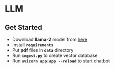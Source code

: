 # LLM


## Get Started
- Download **llama-2** model from [here](https://huggingface.co/TheBloke/Llama-2-7B-Chat-GGML/blob/main/llama-2-7b-chat.ggmlv3.q8_0.bin)
- Install **`requirements`**
- Put **pdf** files in **`data`** directory
- Run **`ingest.py`** to create vector database
- Run **`uvicorn app:app --reload`** to start chatbot
